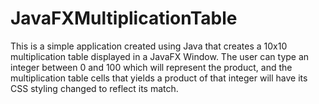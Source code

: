 # JavaFXMultiplicationTable

This is a simple application created using Java that creates a 10x10 multiplication table displayed in a JavaFX Window. 
The user can type an integer between 0 and 100 which will represent the product, and the multiplication table cells that yields a 
product of that integer will have its CSS styling changed to reflect its match.
